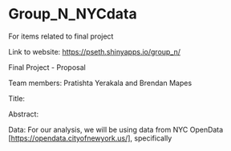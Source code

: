 # Group_N_NYCdata
For items related to final project

Link to website:
https://pseth.shinyapps.io/group_n/

Final Project - Proposal

Team members: Pratishta Yerakala and Brendan Mapes

Title:

Abstract:

Data: For our analysis, we will be using data from NYC OpenData [https://opendata.cityofnewyork.us/], specifically
